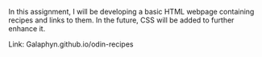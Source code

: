 In this assignment, I will be developing a basic HTML webpage containing recipes and links to them. In the future, CSS will be added to further enhance it.

Link: Galaphyn.github.io/odin-recipes
